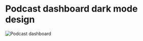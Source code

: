 # Podcast dashboard dark mode design

<img src="https://assets.justinmind.com/wp-content/webp-express/webp-images/uploads/2020/02/dashboard-example-podcast-insoft.png.webp" alt="Podcast dashboard" />
